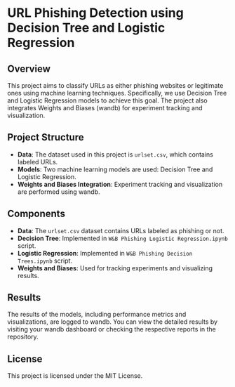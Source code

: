 
# URL Phishing Detection using Decision Tree and Logistic Regression

## Overview

This project aims to classify URLs as either phishing websites or legitimate ones using machine learning techniques. Specifically, we use Decision Tree and Logistic Regression models to achieve this goal. The project also integrates Weights and Biases (wandb) for experiment tracking and visualization.

## Project Structure

- **Data**: The dataset used in this project is `urlset.csv`, which contains labeled URLs.
- **Models**: Two machine learning models are used: Decision Tree and Logistic Regression.
- **Weights and Biases Integration**: Experiment tracking and visualization are performed using wandb.

## Components

- **Data**: The `urlset.csv` dataset contains URLs labeled as phishing or not.
- **Decision Tree**: Implemented in `W&B Phishing Logistic Regression.ipynb` script.
- **Logistic Regression**: Implemented in `W&B Phishing Decision Trees.ipynb` script.
- **Weights and Biases**: Used for tracking experiments and visualizing results.

## Results

The results of the models, including performance metrics and visualizations, are logged to wandb. You can view the detailed results by visiting your wandb dashboard or checking the respective reports in the repository.

## License

This project is licensed under the MIT License.

